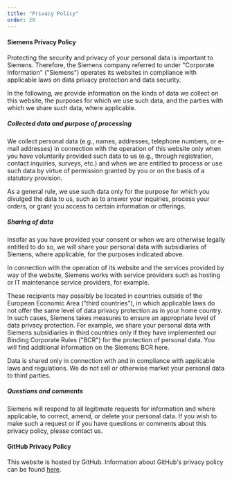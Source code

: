 ```yaml
---
title: "Privacy Policy"
order: 20
---
```


#### Siemens Privacy Policy

Protecting the security and privacy of your personal data is important to Siemens.
Therefore, the Siemens company referred to under "Corporate Information" ("Siemens")
operates its websites in compliance with applicable laws on data privacy protection
and data security.

In the following, we provide information on the kinds of data we collect on this
website, the purposes for which we use such data, and the parties with which we
share such data, where applicable.

##### Collected data and purpose of processing

We collect personal data (e.g., names, addresses, telephone numbers, or e-mail addresses)
in connection with the operation of this website only when you have voluntarily provided
such data to us (e.g., through registration, contact inquiries, surveys, etc.) and when we
are entitled to process or use such data by virtue of permission granted by you or on the
basis of a statutory provision.

As a general rule, we use such data only for the purpose for which you divulged the data to
us, such as to answer your inquiries, process your orders, or grant you access to certain
information or offerings.

##### Sharing of data

Insofar as you have provided your consent or when we are otherwise legally entitled to do so,
we will share your personal data with subsidiaries of Siemens, where applicable, for the
purposes indicated above.

In connection with the operation of its website and the services provided by way of the website,
Siemens works with service providers such as hosting or IT maintenance service providers, for example.

These recipients may possibly be located in countries outside of the European Economic Area
("third countries"), in which applicable laws do not offer the same level of data privacy protection
as in your home country. In such cases, Siemens takes measures to ensure an appropriate level of data
privacy protection. For example, we share your personal data with Siemens subsidiaries in third
countries only if they have implemented our Binding Corporate Rules ("BCR") for the protection of
personal data. You will find additional information on the Siemens BCR here.

Data is shared only in connection with and in compliance with applicable laws and regulations.
We do not sell or otherwise market your personal data to third parties.

##### Questions and comments

Siemens will respond to all legitimate requests for information and where applicable, to correct,
amend, or delete your personal data. If you wish to make such a request or if you have questions
or comments about this privacy policy, please contact us.

#### GitHub Privacy Policy

This website is hosted by GitHub. Information about GitHub's privacy policy can be found
[here](https://help.github.com/articles/github-privacy-statement/).
